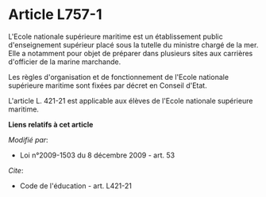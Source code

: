 # Article L757-1

L'Ecole nationale supérieure maritime est un établissement public d'enseignement supérieur placé sous la tutelle du ministre
chargé de la mer. Elle a notamment pour objet de préparer dans plusieurs sites aux carrières d'officier de la marine
marchande. 

Les règles d'organisation et de fonctionnement de l'Ecole nationale supérieure maritime sont fixées par décret en Conseil
d'Etat.

L'article L. 421-21 est applicable aux élèves de l'Ecole nationale supérieure maritime.

**Liens relatifs à cet article**

_Modifié par_:

  - Loi n°2009-1503 du 8 décembre 2009 - art. 53

_Cite_:

  - Code de l'éducation - art. L421-21

